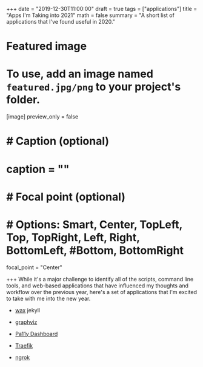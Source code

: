 +++
date = "2019-12-30T11:00:00"
draft = true
tags = ["applications"]
title = "Apps I'm Taking into 2021"
math = false
summary = "A short list of applications that I've found useful in 2020."

# Featured image
# To use, add an image named `featured.jpg/png` to your project's folder.
[image]
   preview_only = false
#  # Caption (optional)
#  caption = ""
#
#  # Focal point (optional)
#  # Options: Smart, Center, TopLeft, Top, TopRight, Left, Right, BottomLeft, #Bottom, BottomRight
   focal_point = "Center"

+++
While it's a major challenge to identify all of the scripts, command line tools, and web-based applications that have influenced my thoughts and workflow over the previous year,
here's a set of applications that I'm excited to take with me into the new year.

- [wax]()
jekyll

- [graphviz]()

- [Pa11y Dashboard]()

- [Traefik]()

- [ngrok]()




